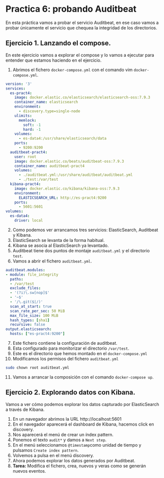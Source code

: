 # Practica 6: probando Auditbeat

En esta práctica vamos a probar el servicio Auditbeat, en ese caso vamos a probar únicamente el servicio que chequea la integridad de los directorios.

## Ejercicio 1. Lanzando el compose.

En este ejercicio vamos a explorar el compose y lo vamos a ejecutar para entender que estamos haciendo en el ejercicio.

1. Abrimos el fichero `docker-compose.yml` con el comando vim `docker-compose.yml`.

```yaml
version: '3'
services:
  es-pract4:
    image: docker.elastic.co/elasticsearch/elasticsearch-oss:7.9.3
    container_name: elasticsearch
    environment:
      - discovery.type=single-node
    ulimits:
      memlock:
        soft: -1
        hard: -1
    volumes:
      - es-data4:/usr/share/elasticsearch/data
    ports:
      - 9200:9200
  auditbeat-pract4:
    user: root
    image: docker.elastic.co/beats/auditbeat-oss:7.9.3
    container_name: auditbeat-pract4
    volumes:
      - ./auditbeat.yml:/usr/share/auditbeat/auditbeat.yml
      - ./test:/var/test
  kibana-pract4:
    image: docker.elastic.co/kibana/kibana-oss:7.9.3
    environment:
      ELASTICSEARCH_URL: http://es-pract4:9200
    ports:
      - 5601:5601
volumes:
  es-data4:
    driver: local
```

2. Como podemos ver arrancamos tres servicios: ElasticSearch, Auditbeat y Kibana.
3. ElasticSearch se levanta de la forma habitual.
4. Kibana se asocia al ElasticSearch ya levantado.
5. Auditbeat tiene dos puntos de montaje `auditbeat.yml` y el directorio `test`.
6. Vamos a abrir el fichero `auditbeat.yml`.

```yaml
auditbeat.modules:
- module: file_integrity
  paths:
  - /var/test
  exclude_files:
  - '(?i)\.sw[nop]$'
  - '~$'
  - '/\.git($|/)'
  scan_at_start: true
  scan_rate_per_sec: 50 MiB
  max_file_size: 100 MiB
  hash_types: [sha1]
  recursive: false
output.elasticsearch:
  hosts: ["es-pract4:9200"]
```

7. Este fichero contiene la configuración de auditbeat.
8. Esta configurado para monitorizar el directorio `/var/test`.
9. Este es el directorio que hemos montado en el `docker-compose.yml`
10. Modificamos los permisos del fichero `auditbeat.yml`

```bash
sudo chown root auditbeat.yml
```

11. Vamos a arrancar la composición con el comando `docker-compose up`.

## Ejercicio 2. Explorando datos con Kibana.

Vamos a ver cómo podemos explorar los datos capturado por ElasticSearch a través de Kibana.

1. En un navegador abrimos la URL http://localhost:5601
2. En el navegador aparecerá el dashboard de Kibana, hacemos click en discovery.
3. Nos aparecerá el menú de crear un índex pattern.
4. Ponemos el texto `audit*` y damos a `Next step`.
5. En el menú seleccionamos `@timestamp`como unidad de tiempo y pulsamos `Create index pattern`.
6. Volvemos a pulsa en el menú discovery.
7. Ahora podemos explorar los datos generados por Auditbeat.
8. **Tarea:** Modifica el fichero, crea, nuevos y veras como se generán nuevos eventos.
